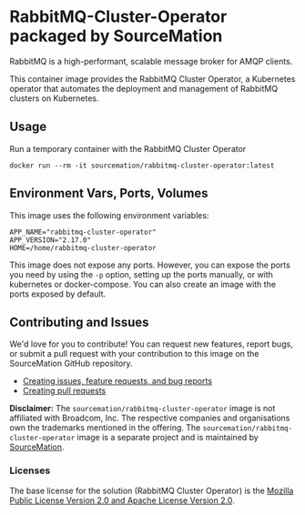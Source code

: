 # RabbitMQ-Cluster-Operator packaged by SourceMation

RabbitMQ is a high-performant, scalable message broker for AMQP clients.

This container image provides the RabbitMQ Cluster Operator, a Kubernetes operator that automates the deployment and management of RabbitMQ clusters on Kubernetes.  

## Usage

Run a temporary container with the RabbitMQ Cluster Operator

```
docker run --rm -it sourcemation/rabbitmq-cluster-operator:latest
```

## Environment Vars, Ports, Volumes

This image uses the following environment variables:

```
APP_NAME="rabbitmq-cluster-operator"
APP_VERSION="2.17.0"
HOME=/home/rabbitmq-cluster-operator
```

This image does not expose any ports. However, you can expose the ports you need by using the `-p` option, setting up the ports manually, or with kubernetes or docker-compose. You can also create an image with the ports exposed by default.

## Contributing and Issues

We'd love for you to contribute! You can request new features, report bugs, or
submit a pull request with your contribution to this image on the SourceMation
GitHub repository.

- [Creating issues, feature requests, and bug reports](https://github.com/SourceMation/images/issues/new/choose)
- [Creating pull requests](https://github.com/SourceMation/images/compare)

**Disclaimer:** The `sourcemation/rabbitmq-cluster-operator` image is not affiliated with 
Broadcom, Inc. The respective companies and
organisations own the trademarks mentioned in the offering. The
`sourcemation/rabbitmq-cluster-operator` image is a separate project and is maintained by
[SourceMation](https://sourcemation.com).

### Licenses

The base license for the solution (RabbitMQ Cluster Operator) is the [Mozilla Public
License Version 2.0 and Apache License Version
2.0](https://github.com/rabbitmq/rabbitmq-server/blob/main/LICENSE).  
